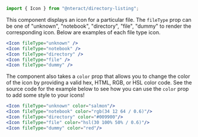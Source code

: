 ```jsx static
import { Icon } from "@nteract/directory-listing";
```

This component displays an icon for a particular file. The `fileType` prop can be one of "unknown", "notebook", "directory", "file", "dummy" to render the corresponding icon. Below are examples of each file type icon.

```jsx
<Icon fileType="unknown" />
<Icon fileType="notebook" />
<Icon fileType="directory" />
<Icon fileType="file" />
<Icon fileType="dummy" />
```

The component also takes a `color` prop that allows you to change the color of the icon by providing a valid hex, HTML, RGB, or HSL color code. See the source code for the example below to see how you can use the `color` prop to add some style to your icons!

```jsx
<Icon fileType="unknown" color="salmon"/>
<Icon fileType="notebook" color="rgb(34 12 64 / 0.6)"/>
<Icon fileType="directory" color="#009900"/>
<Icon fileType="file" color="hsl(30 100% 50% / 0.6)"/>
<Icon fileType="dummy" color="red"/>
```
